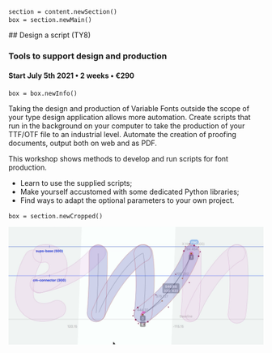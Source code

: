 <!-- TY8 -->

~~~
section = content.newSection()
box = section.newMain()
~~~
<a name="TY8"/>
## Design a script <span class="wcode">(TY8)</span>

### Tools to support design and production

#### Start July 5<span class="sup">th</span> 2021 • 2 weeks • €290

~~~
box = box.newInfo()
~~~

Taking the design and production of Variable Fonts outside the scope of your type design application allows more automation. Create scripts that run in the background on your computer to take the production of your TTF/OTF file to an industrial level.
Automate the creation of proofing documents, output both on web and as PDF.

This workshop shows methods to develop and run scripts for font production.

* Learn to use the supplied scripts;
* Make yourself accustomed with some dedicated Python libraries;
* Find ways to adapt the optional parameters to your own project.

~~~
box = section.newCropped()
~~~

![cover y=top](images/Responder-n.png)



